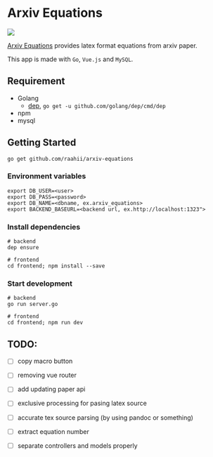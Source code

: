 # Arxiv Equations

![](https://user-images.githubusercontent.com/13511520/50848768-70ddb900-13b8-11e9-9c17-d18f5791ac5f.png)

[Arxiv Equations](https://arxiv-equations.netlify.com/) provides latex format equations from arxiv paper.

This app is made with `Go`, `Vue.js` and `MySQL`.

## Requirement

- Golang 
  - [dep](https://github.com/golang/dep), `go get -u github.com/golang/dep/cmd/dep`
- npm
- mysql 

## Getting Started

```
go get github.com/raahii/arxiv-equations
```

### Environment variables

```
export DB_USER=<user>
export DB_PASS=<password>
export DB_NAME=<dbname, ex.arxiv_equations>
export BACKEND_BASEURL=<backend url, ex.http://localhost:1323">
```

### Install dependencies

```shell
# backend 
dep ensure

# frontend 
cd frontend; npm install --save
```

### Start development


```shell
# backend 
go run server.go

# frontend 
cd frontend; npm run dev
```

## TODO:

- [ ] copy macro button

- [ ] removing vue router

- [ ] add updating paper api

- [ ] exclusive processing for pasing latex source

- [ ] accurate tex source parsing (by using pandoc or something)

- [ ] extract equation number

- [ ] separate controllers and models properly
